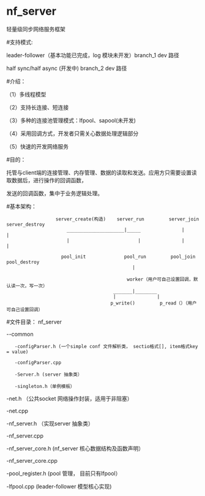 # nf_server

轻量级同步网络服务框架

#支持模式: 


leader-follower（基本功能已完成，log 模块未开发）branch_1 dev 路径

half sync/half async (开发中)  branch_2 dev 路径


#介绍：


（1）多线程模型

（2）支持长连接、短连接

（3）多种的连接池管理模式：lfpool、sapool(未开发)

（4）采用回调方式，开发者只需关心数据处理逻辑部分

（5）快速的开发网络服务


#目的：


托管与client端的连接管理、内存管理、数据的读取和发送。应用方只需要设置读取数据后，进行操作的回调函数，

发送的回调函数，集中于业务逻辑处理。


#基本架构：

                      server_create(构造)    server_run         server_join    server_destroy
                          _____________________|_____               |               |                           
                          |                         |               |               |      

                        pool_init              pool_run         pool_join       pool_destroy                
                                                  |

                                                worker（用户可自己设置回调，默认读一次，写一次）
                                           _______|________
                                           |               |
                                          p_write()         p_read（）（用户可自己设置回调）     
                                          
                                          
                                          
#文件目录：
nf_server

   --common
   
       -configParser.h (一个simple conf 文件解析类， sectio格式[], item格式key = value)
       
       -configParser.cpp
       
       -Server.h (server 抽象类）
       
       -singleton.h（单例模板）
   -net.h   （公共socket 网络操作封装，适用于非阻塞）
   
   -net.cpp
  
   -nf_server.h   （实现server 抽象类）
   
   -nf_server.cpp
   
   -nf_server_core.h   (nf_server 核心数据结构及函数声明）
   
   -nf_server_core.cpp
   
   -pool_register.h    (pool 管理， 目前只有lfpool）
   
   -lfpool.cpp  (leader-follower 模型核心实现)

